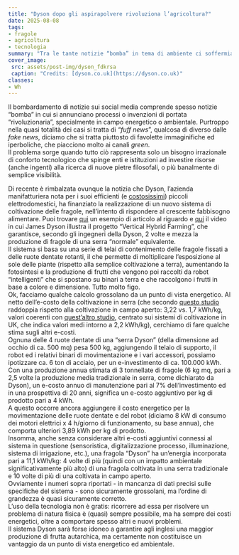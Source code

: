 ```yaml
---
title: "Dyson dopo gli aspirapolvere rivoluziona l’agricoltura?"
date: 2025-08-08
tags:
- fragole
- agricoltura
- tecnologia
summary: "Tra le tante notizie “bomba” in tema di ambiente ci soffermiamo sulla “rivoluzione agricola” del nuovo sistema Dyson di coltivazione delle fragole. Chissà che l’azienda che riesce nel miracolo di far pagare più di 500 euro per un phon, non riesca a farne un altro in campo agricolo-ambientale?"
cover_image:
 src: assets/post-img/dyson_fdkrsa
 caption: "Credits: [dyson.co.uk](https://dyson.co.uk)"
classes:
- Wh
---
```


Il bombardamento di notizie sui social media comprende spesso notizie “bomba” in cui si annunciano processi o invenzioni di portata “rivoluzionaria”, specialmente in campo energetico o ambientale. Purtroppo nella quasi totalità dei casi si tratta di *“fuff news*”, qualcosa di diverso dalle *fake news*, diciamo che si tratta piuttosto di favolette immaginifiche ed iperboliche, che piacciono molto ai canali *green*.  
Il problema sorge quando tutto ciò rappresenta solo un bisogno irrazionale di conforto tecnologico che spinge enti e istituzioni ad investire risorse (anche ingenti) alla ricerca di nuove pietre filosofali, o più banalmente di semplice visibilità.

Di recente è rimbalzata ovunque la notizia che Dyson, l’azienda manifatturiera nota per i suoi efficienti (e [costosissimi](https://www.dyson.it/cura-dei-capelli/asciugacapelli/supersonic-r/jasper-plum)) piccoli elettrodomestici, ha finanziato la realizzazione di un nuovo sistema di coltivazione delle fragole, nell’intento di rispondere al crescente fabbisogno alimentare. Puoi trovare [qui](https://www.hdblog.it/green/articoli/n624457/dyson-vertical-farming-produzione-fragole-come/) un esempio di articolo al riguardo e [qui](https://www.youtube.com/watch?v=FA6BCIWPJ30) il video in cui James Dyson illustra il progetto “Vertical Hybrid Farming”, che garantisce, secondo gli ingegneri della Dyson, 2 volte e mezza la produzione di fragole di una serra “normale” equivalente.  
Il sistema si basa su una serie di telai di contenimento delle fragole fissati a delle ruote dentate rotanti, il che permette di moltiplicare l’esposizione al sole delle piante (rispetto alla semplice coltivazione a terra), aumentando la fotosintesi e la produzione di frutti che vengono poi raccolti da robot “intelligenti” che si spostano su binari a terra e che raccolgono i frutti in base a colore e dimensione. Tutto molto figo.  
Ok, facciamo qualche calcolo grossolano da un punto di vista energetico. Al netto dell’e-costo della coltivazione in serra (che secondo [questo studio](https://www.sciencedirect.com/science/article/abs/pii/S0360544217318443) raddoppia rispetto alla coltivazione in campo aperto: 3,22 vs. 1,7 kWh/kg, valori coerenti con [quest’altro studio](https://uhra.herts.ac.uk/id/eprint/875/1/904274.pdf), centrato sui sistemi di coltivazione in UK, che indica valori medi intorno a 2,2 kWh/kg), cerchiamo di fare qualche stima sugli altri e-costi.  
Ognuna delle 4 ruote dentate di una “serra Dyson” (della dimensione ad occhio di  ca. 500 mq) pesa 500 kg, aggiungendo il telaio di supporto, il robot ed i relativi binari di movimentazione e i vari accessori, possiamo ipotizzare ca. 6 ton di acciaio, per un e-investimento di ca. 100.000 kWh. Con una produzione annua stimata di 3 tonnellate di fragole (6 kg mq, pari a 2,5 volte la produzione media tradizionale in serra, come dichiarato da Dyson), un e-costo annuo di manutenzione pari al 7% dell’investimento ed in una prospettiva di 20 anni, significa un e-costo aggiuntivo per kg di prodotto pari a 4 kWh.   
A questo occorre ancora aggiungere il costo energetico per la movimentazione delle ruote dentate e del robot (diciamo 8 kW di consumo dei motori elettrici x 4 h/giorno di funzionamento, su base annua), che comporta ulteriori 3,89 kWh per kg di prodotto.  
Insomma, anche senza considerare altri e-costi aggiuntivi connessi al sistema in questione (sensoristica, digitalizzazione processo, illuminazione, sistema di irrigazione, etc.), una fragola “Dyson” ha un’energia incorporata pari a 11,1 kWh/kg:  4 volte di più (quindi con un impatto ambientale significativamente più alto) di una fragola coltivata in una serra tradizionale e 10 volte di più di una coltivata in campo aperto.   
Ovviamente i numeri sopra riportati \- in mancanza di dati precisi sulle specifiche del sistema \- sono sicuramente grossolani, ma l’ordine di grandezza è quasi sicuramente corretto.   
L’uso della tecnologia non è gratis: ricorrere ad essa per risolvere un problema di natura fisica è (quasi) sempre possibile, ma ha sempre dei costi energetici, oltre a comportare spesso altri e nuovi problemi.   
Il sistema Dyson sarà forse idoneo a garantire agli inglesi una maggior produzione di frutta autarchica, ma certamente non costituisce un vantaggio da un punto di vista energetico ed ambientale.
    
